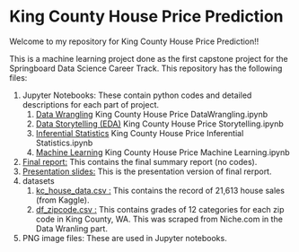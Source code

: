 # King County House Price Prediction 

Welcome to my repository for King County House Price Prediction!! 

This  is a machine learning project done as the first capstone project for the Springboard Data Science Career Track. This repository has the following files:


1. Jupyter Notebooks: These contain python codes and detailed descriptions for each part of project.
    1. [Data Wrangling](https://github.com/math470/Springboard_Capstone_Project_1/blob/master/King%20County%20House%20Price%20DataWrangling.ipynb) 
        King County House Price DataWrangling.ipynb   
    1. [Data Storytelling (EDA)](https://github.com/math470/Springboard_Capstone_Project_1/blob/master/King%20County%20House%20Price%20Storytelling.ipynb) King County House Price Storytelling.ipynb
    1. [Inferential Statistics](https://github.com/math470/Springboard_Capstone_Project_1/blob/master/%20King%20County%20House%20Price%20Inferential%20Statistics.ipynb) King County House Price Inferential Statistics.ipynb
    1. [Machine Learning](https://github.com/math470/Springboard_Capstone_Project_1/blob/master/King%20County%20House%20Price%20Machine%20Learning.ipynb) King County House Price Machine Learning.ipynb
1. [Final report:](https://github.com/math470/Springboard_Capstone_Project_1/blob/master/Capstone%20Project%201%20Final%20Report.pdf) This contains the final summary report (no codes).
1. [Presentation slides:](https://github.com/math470/Springboard_Capstone_Project_1/blob/master/Capstone%20Project%201%20Slides.pdf) This is the presentation version of final rerport. 
1. datasets
    1. [kc_house_data.csv :](https://github.com/math470/Springboard_Capstone_Project_1/blob/master/kc_house_data.csv) This contains the record of 21,613 house sales (from Kaggle).
    1. [df_zipcode.csv :](https://github.com/math470/Springboard_Capstone_Project_1/blob/master/df_zipcode.csv) This contains grades of 12 categories for each zip code in King County, WA. This was scraped from Niche.com in the Data Wranling part.
1. PNG image files: These are used in Jupyter notebooks.
